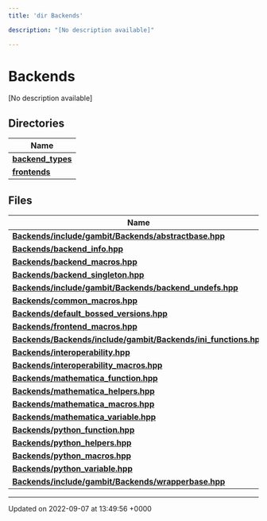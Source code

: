 ```yaml
---
title: 'dir Backends'

description: "[No description available]"

---
```


# Backends



[No description available]

## Directories

| Name           |
| -------------- |
| **[backend_types](/documentation/code/files/dir_adaf5b9f3522268d0722b5bf192fb62e/#dir-backend-types)**  |
| **[frontends](/documentation/code/files/dir_c6faa5d145e7be4b4543e56b2cb9e577/#dir-frontends)**  |

## Files

| Name           |
| -------------- |
| **[Backends/include/gambit/Backends/abstractbase.hpp](/documentation/code/files/include_2gambit_2backends_2abstractbase_8hpp/#file-includegambitbackendsabstractbasehpp)**  |
| **[Backends/backend_info.hpp](/documentation/code/files/backend__info_8hpp/#file-backend-infohpp)**  |
| **[Backends/backend_macros.hpp](/documentation/code/files/backend__macros_8hpp/#file-backend-macroshpp)**  |
| **[Backends/backend_singleton.hpp](/documentation/code/files/backend__singleton_8hpp/#file-backend-singletonhpp)**  |
| **[Backends/include/gambit/Backends/backend_undefs.hpp](/documentation/code/files/include_2gambit_2backends_2backend__undefs_8hpp/#file-includegambitbackendsbackend-undefshpp)**  |
| **[Backends/common_macros.hpp](/documentation/code/files/common__macros_8hpp/#file-common-macroshpp)**  |
| **[Backends/default_bossed_versions.hpp](/documentation/code/files/default__bossed__versions_8hpp/#file-default-bossed-versionshpp)**  |
| **[Backends/frontend_macros.hpp](/documentation/code/files/frontend__macros_8hpp/#file-frontend-macroshpp)**  |
| **[Backends/Backends/include/gambit/Backends/ini_functions.hpp](/documentation/code/files/backends_2include_2gambit_2backends_2ini__functions_8hpp/#file-backendsincludegambitbackendsini-functionshpp)**  |
| **[Backends/interoperability.hpp](/documentation/code/files/interoperability_8hpp/#file-interoperabilityhpp)**  |
| **[Backends/interoperability_macros.hpp](/documentation/code/files/interoperability__macros_8hpp/#file-interoperability-macroshpp)**  |
| **[Backends/mathematica_function.hpp](/documentation/code/files/mathematica__function_8hpp/#file-mathematica-functionhpp)**  |
| **[Backends/mathematica_helpers.hpp](/documentation/code/files/mathematica__helpers_8hpp/#file-mathematica-helpershpp)**  |
| **[Backends/mathematica_macros.hpp](/documentation/code/files/mathematica__macros_8hpp/#file-mathematica-macroshpp)**  |
| **[Backends/mathematica_variable.hpp](/documentation/code/files/mathematica__variable_8hpp/#file-mathematica-variablehpp)**  |
| **[Backends/python_function.hpp](/documentation/code/files/python__function_8hpp/#file-python-functionhpp)**  |
| **[Backends/python_helpers.hpp](/documentation/code/files/python__helpers_8hpp/#file-python-helpershpp)**  |
| **[Backends/python_macros.hpp](/documentation/code/files/python__macros_8hpp/#file-python-macroshpp)**  |
| **[Backends/python_variable.hpp](/documentation/code/files/python__variable_8hpp/#file-python-variablehpp)**  |
| **[Backends/include/gambit/Backends/wrapperbase.hpp](/documentation/code/files/include_2gambit_2backends_2wrapperbase_8hpp/#file-includegambitbackendswrapperbasehpp)**  |






-------------------------------

Updated on 2022-09-07 at 13:49:56 +0000
